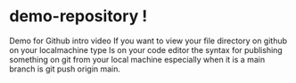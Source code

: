 # demo-repository !
Demo for Github intro video
If you want to view your file directory on github on your localmachine type ls 
on your code editor
the syntax for publishing something on git from your local machine 
especially when it is a main branch is git push origin main.